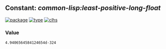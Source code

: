 ## Constant: ***common-lisp:least-positive-long-float***
[![package](https://img.shields.io/badge/Package-COMMON--LISP-5f9ea0.svg?style=social&colorA=999999)](../) [![type](https://img.shields.io/badge/Type-Constant-5f9ea0.svg?style=social&colorA=999999)](../#constant) [![clhs](https://img.shields.io/badge/CLHS-LEAST--POSITIVE--LONG--FLOAT-5f9ea0.svg?style=social&colorA=999999)](http://www.lispworks.com/documentation/HyperSpec/Body/v_most_1.htm) 
### Value
```
4.9406564584124654d-324
```
